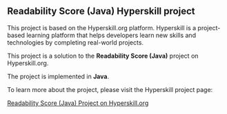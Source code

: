 ## Readability Score (Java) Hyperskill project

This project is based on the Hyperskill.org platform. Hyperskill is a project-based learning platform that helps developers learn new skills and technologies by completing real-world projects.

This project is a solution to the **Readability Score (Java)** project on Hyperskill.org.

The project is implemented in **Java**.

To learn more about the project, please visit the Hyperskill project page:

[Readability Score (Java) Project on Hyperskill.org](https://hyperskill.org/projects/39?track=8)
